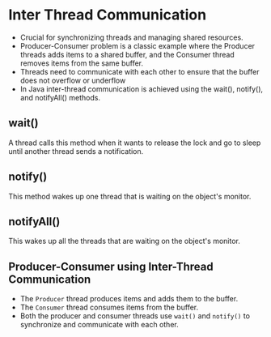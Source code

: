 # Inter Thread Communication
- Crucial for synchronizing threads and managing shared resources.
- Producer-Consumer problem is a classic example where the Producer threads adds items to a shared buffer, and the Consumer thread removes items from the same buffer.
- Threads need to communicate with each other to ensure that the buffer does not overflow or underflow
- In Java inter-thread communication is achieved using the wait(), notify(), and notifyAll() methods. 

## wait() 
A thread calls this method when it wants to release the lock and go to sleep until another thread sends a notification. 

## notify()
This method wakes up one thread that is waiting on the object's monitor. 

## notifyAll()
This wakes up all the threads that are waiting on the object's monitor.


## Producer-Consumer using Inter-Thread Communication
- The `Producer` thread produces items and adds them to the buffer.
- The `Consumer` thread consumes items from the buffer.
- Both the producer and consumer threads use `wait()` and `notify()` to synchronize and communicate with each other.